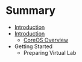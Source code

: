 # Summary

* [Introduction](README.md)
* [Introduction](Introduction/Introduction.md)
   * [CoreOS Overview](Introduction/coreos_overview.md)
* Getting Started
   * Preparing Virtual Lab

